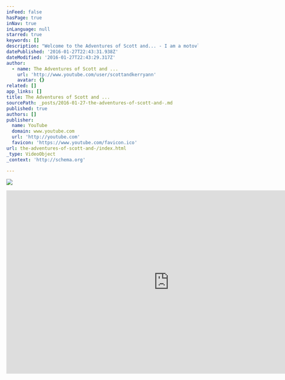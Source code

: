 ```yaml
---
inFeed: false
hasPage: true
inNav: true
inLanguage: null
starred: true
keywords: []
description: "Welcome to the Adventures of Scott and... - I am a motovlogger, a race car driver, and a complete knucklehead. You'll find me on the weekends riding my sport bike, supermoto, dual-sport, or race car. I have a girlfriend...and she's into the exact same stuff. I like to record my adventures and share on YouTube!"
datePublished: '2016-01-27T22:43:31.938Z'
dateModified: '2016-01-27T22:43:29.317Z'
author:
  - name: The Adventures of Scott and ...
    url: 'http://www.youtube.com/user/scottandkerryann'
    avatar: {}
related: []
app_links: []
title: The Adventures of Scott and ...
sourcePath: _posts/2016-01-27-the-adventures-of-scott-and-.md
published: true
authors: []
publisher:
  name: YouTube
  domain: www.youtube.com
  url: 'http://youtube.com'
  favicon: 'https://www.youtube.com/favicon.ico'
url: the-adventures-of-scott-and-/index.html
_type: VideoObject
_context: 'http://schema.org'

---
```

![](https://the-grid-user-content.s3-us-west-2.amazonaws.com/6ae0f0a7-c4ca-406e-9780-fd1a767ae323.png)

<iframe src="https://cdn.embedly.com/widgets/media.html?url=https%3A%2F%2Fwww.youtube.com%2Fuser%2FScottandKerryann&amp;src=http%3A%2F%2Fwww.youtube.com%2Fembed%2Fvideoseries%3Flist%3DUU2shBvyOrJSFGd15gI5776A&amp;type=text%2Fhtml&amp;key=b7d04c9b404c499eba89ee7072e1c4f7&amp;schema=youtube" width="853" height="480" scrolling="no" frameborder="0" allowfullscreen="allowfullscreen" style=""></iframe>